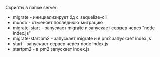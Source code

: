 Скрипты в папке server:

- migrate - инициализирует бд с sequelize-cli
- mundo - отменяет последнюю миграцию
- migrate-start - запускает migrate и запускает сервер через "node index.js"
- migrate-startpm2 - запускает migrate и в pm2 запускает index.js
- start - запускает сервер через node index.js
- startpm2 - в pm2 запускает index.js
